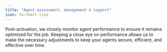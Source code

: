 ```yaml
---
title: "Agent assessment, management & support"
icon: fa-chart-line
---
```


Post-activation, we closely monitor agent performance to ensure it remains optimized for the job. Keeping a close eye on performance allows us to make the necessary adjustments to keep your agents secure, efficient, and effective over time.
